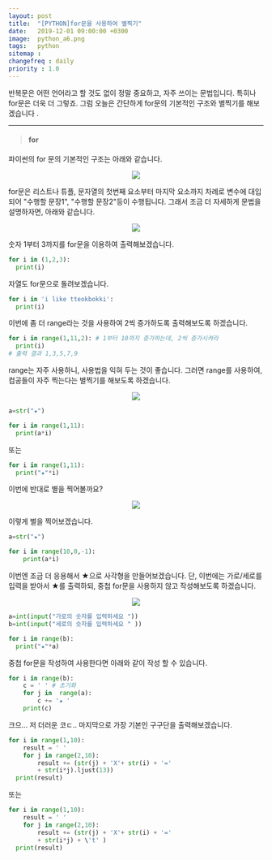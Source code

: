 ```yaml
---
layout: post
title:  "[PYTHON]for문을 사용하여 별찍기"
date:   2019-12-01 09:00:00 +0300
image:  python_a6.png
tags:   python
sitemap :
changefreq : daily
priority : 1.0
---
```



반복문은 어떤 언어라고 할 것도 없이 정말 중요하고, 자주 쓰이는 문법입니다. 특히나 for문은 더욱 더 그렇죠. 그럼 오늘은 간단하게 for문의 기본적인 구조와 별찍기를 해보겠습니다 .

-------


> #### for

파이썬의 for 문의 기본적인 구조는 아래와 같습니다.  


<center><img src="{{ site.baseurl }}/images/python_a3.png" ></center>  




for문은 리스트나 튜플, 문자열의 첫번째 요소부터 마지막 요소까지 차례로 변수에 대입되어 "수행할 문장1", "수행할 문장2"등이 수행됩니다. 
그래서 조금 더 자세하게 문법을 설명하자면, 아래와 같습니다.  


<center><img src="{{ site.baseurl }}/images/python_a6.png" ></center>  

 
숫자 1부터 3까지를 for문을 이용하여 출력해보겠습니다. 

```python
for i in (1,2,3):
  print(i)
```

자열도 for문으로 돌려보겠습니다.  

```python
for i in 'i like tteokbokki':
  print(i)
```

 이번에 좀 더 range라는 것을 사용하여 2씩 증가하도록 출력해보도록 하겠습니다.  

```python
for i in range(1,11,2): # 1부터 10까지 증가하는데, 2씩 증가시켜라
  print(i)
# 출력 결과 1,3,5,7,9
```

range는 자주 사용하니, 사용법을 익혀 두는 것이 좋습니다. 그러면 range를 사용하여, 컴공들이 자주 찍는다는 별찍기를 해보도록 하겠습니다. 

<center><img src="{{ site.baseurl }}/images/for1.png" ></center>  



```python
a=str("★")

for i in range(1,11):
  print(a*i)
``` 

또는 

```python
for i in range(1,11):
  print("★"*i)
``` 

이번에 반대로 별을 찍어볼까요?


<center><img src="{{ site.baseurl }}/images/for2.png" ></center>  


이렇게 별을 찍어보겠습니다. 

```python
a=str("★")

for i in range(10,0,-1):
    print(a*i)
```

이번엔 조금 더 응용해서 ★으로 사각형을 만들어보겠습니다.
단, 이번에는 가로/세로를 입력을 받아서 ★를 출력하되, 중첩 for문을 사용하지 않고 작성해보도록 하겠습니다.  


<center><img src="{{ site.baseurl }}/images/for3.png" ></center>  




```python
a=int(input("가로의 숫자를 입력하세요 "))
b=int(input("세로의 숫자를 입력하세요 " ))

for i in range(b):
  print("★"*a)
```

중첩 for문을 작성하여 사용한다면 아래와 같이 작성 할 수 있습니다.

```python
for i in range(b):
    c = ' ' # 초기화
    for j in  range(a):
        c += '★ '
    print(c)
```

크으... 저 더러운 코ㄷ..
마지막으로 가장 기본인 구구단을 출력해보겠습니다.


```python 
for i in range(1,10):
    result = ' '
    for j in range(2,10):
        result += (str(j) + 'X'+ str(i) + '=' 
        + str(i*j).ljust(13))
  print(result)
```

또는 

```python
for i in range(1,10):
    result = ' '
    for j in range(2,10):
        result += (str(j) + 'X'+ str(i) + '=' 
        + str(i*j) + \'t' )
  print(result)
```
